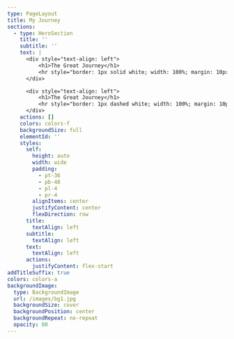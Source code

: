 ```yaml
---
type: PageLayout
title: My Journey
sections:
  - type: HeroSection
    title: ''
    subtitle: ''
    text: |
      <div style="text-align: left">
          <h1>The Great Journey</h1>
          <hr style="border: 1px solid white; width: 100%; margin: 10px 0;">
      </div>

      <div style="text-align: left">
          <h1>The Great Journey</h1>
          <hr style="border: 1px dashed white; width: 100%; margin: 10px 0;">
      </div>
    actions: []
    colors: colors-f
    backgroundSize: full
    elementId: ''
    styles:
      self:
        height: auto
        width: wide
        padding:
          - pt-36
          - pb-48
          - pl-4
          - pr-4
        alignItems: center
        justifyContent: center
        flexDirection: row
      title:
        textAlign: left
      subtitle:
        textAlign: left
      text:
        textAlign: left
      actions:
        justifyContent: flex-start
addTitleSuffix: true
colors: colors-a
backgroundImage:
  type: BackgroundImage
  url: /images/bg1.jpg
  backgroundSize: cover
  backgroundPosition: center
  backgroundRepeat: no-repeat
  opacity: 80
---
```

